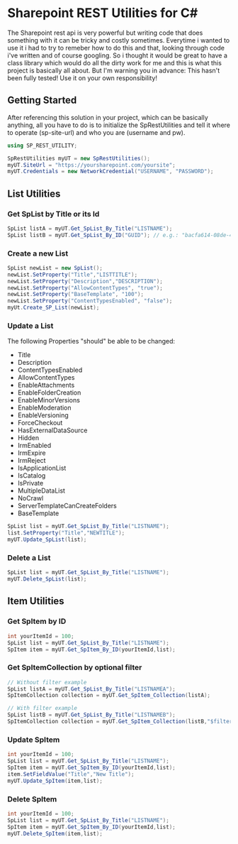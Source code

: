 # Sharepoint REST Utilities for C#
The Sharepoint rest api is very powerful but writing code that does something with it can be tricky and costly sometimes. Everytime i wanted to use it i had to try to remeber how to do this and that, looking through code i've written and of course googling. So i thought it would be great to have a class library which would do all the dirty work for me and this is what this project is basically all about. But I'm warning you in advance: This hasn't been fully tested! Use it on your own responsibility!

## Getting Started
After referencing this solution in your project, which can be basically anything, all you have to do is to initialize the SpRestUtilities and tell it where to operate (sp-site-url) and who you are (username and pw).

```c#
using SP_REST_UTILITY;

SpRestUtilities myUT = new SpRestUtilities();
myUT.SiteUrl = "https://yoursharepoint.com/yoursite";
myUT.Credentials = new NetworkCredential("USERNAME", "PASSWORD");
```

## List Utilities
### Get SpList by Title or its Id
```c#
SpList listA = myUT.Get_SpList_By_Title("LISTNAME");
SpList listB = myUT.Get_SpList_By_ID("GUID"); // e.g.: "bacfa614-08de-428e-be54-24d673600901"
```
### Create a new List
```c#
SpList newList = new SpList();
newList.SetProperty("Title","LISTTITLE");
newList.SetProperty("Description","DESCRIPTION");
newList.SetProperty("AllowContentTypes", "true");
newList.SetProperty("BaseTemplate", "100");
newList.SetProperty("ContentTypesEnabled", "false");
myUt.Create_SP_List(newList);
```
### Update a List
The following Properties "should" be able to be changed:
 - Title
 - Description
 - ContentTypesEnabled
 - AllowContentTypes
 - EnableAttachments
 - EnableFolderCreation
 - EnableMinorVersions
 - EnableModeration
 - EnableVersioning
 - ForceCheckout
 - HasExternalDataSource
 - Hidden
 - IrmEnabled
 - IrmExpire
 - IrmReject
 - IsApplicationList
 - IsCatalog
 - IsPrivate
 - MultipleDataList
 - NoCrawl
 - ServerTemplateCanCreateFolders
 - BaseTemplate
```c#
SpList list = myUT.Get_SpList_By_Title("LISTNAME");
list.SetProperty("Title","NEWTITLE");
myUT.Update_SpList(list);
```
### Delete a List
```c#
SpList list = myUT.Get_SpList_By_Title("LISTNAME");
myUT.Delete_SpList(list);
```

## Item Utilities
### Get SpItem by ID
```c#
int yourItemId = 100;
SpList list = myUT.Get_SpList_By_Title("LISTNAME");
SpItem item = myUT.Get_SpItem_By_ID(yourItemId,list);
```
### Get SpItemCollection by optional filter
```c#
// Without filter example
SpList listA = myUT.Get_SpList_By_Title("LISTNAMEA");
SpItemCollection collection = myUT.Get_SpItem_Collection(listA);

// With filter example
SpList listB = myUT.Get_SpList_By_Title("LISTNAMEB");
SpItemCollection collection = myUT.Get_SpItem_Collection(listB,"$filter=Fieldname eq 'Whatever'");
```
### Update SpItem
```c#
int yourItemId = 100;
SpList list = myUT.Get_SpList_By_Title("LISTNAME");
SpItem item = myUT.Get_SpItem_By_ID(yourItemId,list);
item.SetFieldValue("Title","New Title");
myUT.Update_SpItem(item,list);
```
### Delete SpItem
```c#
int yourItemId = 100;
SpList list = myUT.Get_SpList_By_Title("LISTNAME");
SpItem item = myUT.Get_SpItem_By_ID(yourItemId,list);
myUT.Delete_SpItem(item,list);
```
